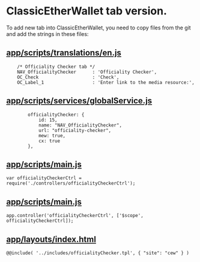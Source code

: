 # ClassicEtherWallet tab version.

To add new tab into ClassicEtherWallet, you need to copy files from the git and add the strings in these files:

## [app/scripts/translations/en.js](https://github.com/EthereumCommonwealth/etherwallet/blob/ae9f7359a39a6a46f33c56772bdcd85b0d58ed6a/app/scripts/translations/en.js#L12)

```
    /* Officiality Checker tab */
    NAV_OfficialityChecker      : 'Officiality Checker',
    OC_Check                    : 'Check',
    OC_Label_1                  : 'Enter link to the media resource:',
```

## [app/scripts/services/globalService.js](https://github.com/EthereumCommonwealth/etherwallet/blob/ae9f7359a39a6a46f33c56772bdcd85b0d58ed6a/app/scripts/services/globalService.js#L113)

```
        officialityChecker: {
            id: 15,
            name: "NAV_OfficialityChecker",
            url: "officiality-checker",
            mew: true,
            cx: true
        },
```

## [app/scripts/main.js](https://github.com/EthereumCommonwealth/etherwallet/blob/ae9f7359a39a6a46f33c56772bdcd85b0d58ed6a/app/scripts/main.js#L88)

`var officialityCheckerCtrl = require('./controllers/officialityCheckerCtrl');`

## [app/scripts/main.js](https://github.com/EthereumCommonwealth/etherwallet/blob/ae9f7359a39a6a46f33c56772bdcd85b0d58ed6a/app/scripts/main.js#L170)
`app.controller('officialityCheckerCtrl', ['$scope', officialityCheckerCtrl]);`

## [app/layouts/index.html](https://github.com/EthereumCommonwealth/etherwallet/blob/ae9f7359a39a6a46f33c56772bdcd85b0d58ed6a/app/layouts/index.html#L27)

`@@include( '../includes/officialityChecker.tpl', { "site": "cew" } )`
  



